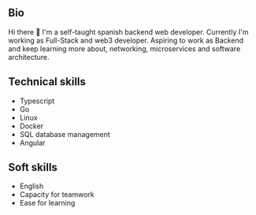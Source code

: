 ## Bio
Hi there 👋 I'm a self-taught spanish backend web developer. Currently I'm working as Full-Stack and web3 developer. Aspiring to work as Backend and keep learning more about, networking, microservices and software architecture.

## Technical skills
- Typescript
- Go
- Linux
- Docker
- SQL database management
- Angular

## Soft skills
- English
- Capacity for teamwork
- Ease for learning
